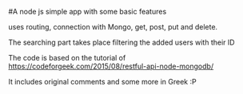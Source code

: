 #A node js simple app with some basic features 

uses routing, connection with Mongo, get, post, put and delete. 

The searching part takes place filtering the added users with their ID

The code is based on the tutorial of https://codeforgeek.com/2015/08/restful-api-node-mongodb/

It includes original comments and some more in Greek :P